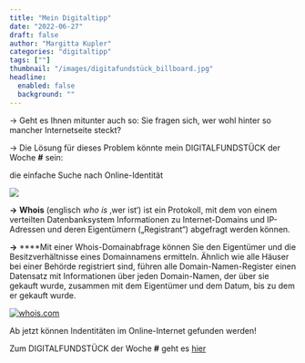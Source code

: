 ```yaml
---
title: "Mein Digitaltipp"
date: "2022-06-27"
draft: false
author: "Margitta Kupler"
categories: "digitaltipp"
tags: [""]
thumbnail: "/images/digitafundstück_billboard.jpg"
headline:
  enabled: false
  background: ""
---
```




→ Geht es Ihnen mitunter auch so: Sie fragen sich, wer wohl hinter so mancher
Internetseite steckt?

→ Die Lösung für dieses Problem könnte mein DIGITALFUNDSTÜCK der Woche **#**
sein:

die einfache Suche nach Online-Identität

<!--more-->

![](/images/digitafundstück_häuserwand.jpg)

**→** **Whois** (englisch _who is_ ‚wer ist‘) ist ein Protokoll, mit dem von
einem verteilten Datenbanksystem Informationen zu Internet-Domains und IP-
Adressen und deren Eigentümern („Registrant“) abgefragt werden können.

**→** ****Mit einer Whois-Domainabfrage können Sie den Eigentümer und die
Besitzverhältnisse eines Domainnamens ermitteln. Ähnlich wie alle Häuser bei
einer Behörde registriert sind, führen alle Domain-Namen-Register einen
Datensatz mit Informationen über jeden Domain-Namen, der über sie gekauft
wurde, zusammen mit dem Eigentümer und dem Datum, bis zu dem er gekauft wurde.

[![whois.com](https://www.whois.com/images/logo.gif)](https://www.whois.com/whois/)

Ab jetzt können Indentitäten im Online-Internet gefunden werden!

Zum DIGITALFUNDSTÜCK der Woche **#** geht es
[hier](https://www.whois.com/whois/)





